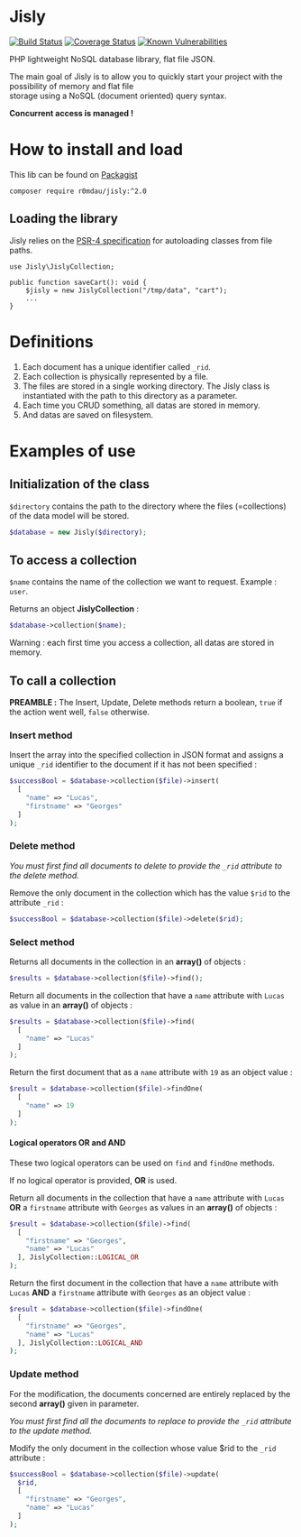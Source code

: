 Jisly
========

[![Build Status](https://travis-ci.org/r0mdau/jisly.svg?branch=master)](https://travis-ci.org/r0mdau/jisly)
[![Coverage Status](https://coveralls.io/repos/github/r0mdau/jisly/badge.svg?branch=master)](https://coveralls.io/github/r0mdau/jisly?branch=master)
[![Known Vulnerabilities](https://snyk.io/test/github/r0mdau/jisly/badge.svg?targetFile=composer.lock)](https://snyk.io/test/github/r0mdau/jisly?targetFile=composer.lock)

PHP lightweight NoSQL database library, flat file JSON.

The main goal of Jisly is to allow you to quickly start your project with the possibility of memory and flat file  
storage using a NoSQL (document oriented) query syntax.

**Concurrent access is managed !**

# How to install and load

This lib can be found on [Packagist](https://packagist.org/packages/r0mdau/jisly)

```
composer require r0mdau/jisly:^2.0
```

## Loading the library

Jisly relies on the [PSR-4 specification](https://www.php-fig.org/psr/psr-4/) for autoloading classes from file paths.

```
use Jisly\JislyCollection;

public function saveCart(): void {
    $jisly = new JislyCollection("/tmp/data", "cart");
    ...
}
```

# Definitions

1. Each document has a unique identifier called `_rid`.
2. Each collection is physically represented by a file.
3. The files are stored in a single working directory. The Jisly class is instantiated with the path to this directory 
as a parameter.
4. Each time you CRUD something, all datas are stored in memory.
5. And datas are saved on filesystem.

# Examples of use

## Initialization of the class

`$directory` contains the path to the directory where the files (=collections) of the data model will be stored.

```php
$database = new Jisly($directory);
```

## To access a collection

`$name` contains the name of the collection we want to request. Example : `user`.

Returns an object **JislyCollection** :
```php
$database->collection($name);
```

Warning : each first time you access a collection, all datas are stored in memory.

## To call a collection

**PREAMBLE :**
The Insert, Update, Delete methods return a boolean, `true` if the action went well, `false` otherwise.

### Insert method

Insert the array into the specified collection in JSON format and assigns a unique `_rid` identifier to the document if 
it has not been specified :
```php
$successBool = $database->collection($file)->insert(
  [
    "name" => "Lucas", 
    "firstname" => "Georges"
  ]
);
```

### Delete method

*You must first find all documents to delete to provide the `_rid` attribute to the delete method.*

Remove the only document in the collection which has the value `$rid` to the attribute `_rid` :
```php
$successBool = $database->collection($file)->delete($rid);
```

### Select method

Returns all documents in the collection in an **array()** of objects :
```php
$results = $database->collection($file)->find();
```

Return all documents in the collection that have a `name` attribute with `Lucas` as value in an **array()** of objects :
```php
$results = $database->collection($file)->find(
  [
    "name" => "Lucas"
  ]
);
```

Return the first document that as a `name` attribute with `19` as an object value :
```php
$result = $database->collection($file)->findOne(
  [
    "name" => 19
  ]
);
```

#### Logical operators OR and AND

These two logical operators can be used on `find` and `findOne` methods.

If no logical operator is provided, **OR** is used.

Return all documents in the collection that have a `name` attribute with `Lucas` **OR** a `firstname` attribute with
`Georges` as values in an **array()** of objects :
```php
$result = $database->collection($file)->find(
  [
    "firstname" => "Georges", 
    "name" => "Lucas"
  ], JislyCollection::LOGICAL_OR
);
```

Return the first document in the collection that have a `name` attribute with `Lucas` **AND** a `firstname` attribute with
`Georges` as an object value :
```php
$result = $database->collection($file)->findOne(
  [
    "firstname" => "Georges", 
    "name" => "Lucas"
  ], JislyCollection::LOGICAL_AND
);
```

### Update method

For the modification, the documents concerned are entirely replaced by the second **array()** given in parameter.

*You must first find all the documents to replace to provide the `_rid` attribute to the update method.*

Modify the only document in the collection whose value $rid to the `_rid` attribute :
```php
$successBool = $database->collection($file)->update(
  $rid,
  [
    "firstname" => "Georges", 
    "name" => "Lucas"
  ]
);
```
